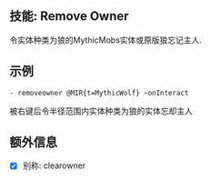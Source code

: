 技能: Remove Owner
--------------------------

令实体种类为狼的MythicMobs实体或原版狼忘记主人.

示例
--------

    - removeowner @MIR{t=MythicWolf} ~onInteract

被右键后令半径范围内实体种类为狼的实体忘却主人

额外信息
---

- [x] 别称: clearowner